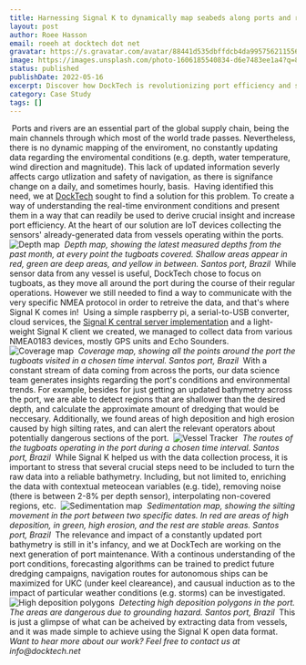 ```yaml
---
title: Harnessing Signal K to dynamically map seabeds along ports and rivers
layout: post
author: Roee Hasson
email: roeeh at docktech dot net
gravatar: https://s.gravatar.com/avatar/88441d535dbffdcb4da9957562115564?s=80
image: https://images.unsplash.com/photo-1606185540834-d6e7483ee1a4?q=80&w=2940&auto=format&fit=crop&ixlib=rb-4.0.3&ixid=M3wxMjA3fDB8MHxwaG90by1wYWdlfHx8fGVufDB8fHx8fA%3D%3D
status: published
publishDate: 2022-05-16
excerpt: Discover how DockTech is revolutionizing port efficiency and safety by utilizing Signal K to dynamically map seabeds along ports and rivers. By harnessing IoT devices and real-time data, we provide crucial insights into environmental conditions, enabling better navigation and cargo utilization.
category: Case Study
tags: []
---
```


​
Ports and rivers are an essential part of the global supply chain, being the main channels through which most of the world trade passes. Nevertheless, there is no dynamic mapping of the enviroment, no constantly updating data regarding the enviromental conditions (e.g. depth, water temperature, wind direction and magnitude). This lack of updated information severly affects cargo utlization and safety of navigation, as there is signifance change on a daily, and sometimes hourly, basis.
​
Having identified this need, we at [DockTech](https://www.docktech.net/) sought to find a solution for this problem. To create a way of understanding the real-time environment conditions and present them in a way that can readily be used to derive crucial insight and increase port efficiency. At the heart of our solution are IoT devices collecting the sensors' already-generated data from vessels operating within the ports.
​
![Depth map](https://user-images.githubusercontent.com/63849102/165550515-a9935fe4-fc5d-4c35-b119-dbaf8406f675.png)
​
_Depth map, showing the latest measured depths from the past month, at every point the tugboats covered. Shallow areas appear in red, green are deep areas, and yellow in between. Santos port, Brazil_
​
While sensor data from any vessel is useful, DockTech chose to focus on tugboats, as they move all around the port during the course of their regular operations. However we still needed to find a way to communicate with the very specific NMEA protocol in order to retreive the data, and that's where Signal K comes in!
​
Using a simple raspberry pi, a serial-to-USB converter, cloud services, the [Signal K central server implementation](https://github.com/SignalK/signalk-server) and a light-weight Signal K client we created, we managed to collect data from various NMEA0183 devices, mostly GPS units and Echo Sounders.
​
![Coverage map](https://user-images.githubusercontent.com/63849102/165550616-64fe99dc-bd1f-493c-abbf-ec6cf0c5af19.png)
​
_Coverage map, showing all the points around the port the tugboats visited in a chosen time interval. Santos port, Brazil_
​
With a constant stream of data coming from across the ports, our data science team generates insights regarding the port's conditions and environmental trends. For example, besides for just getting an updated bathymetry across the port, we are able to detect regions that are shallower than the desired depth, and calculate the approximate amount of dredging that would be neccesary. Additionally, we found areas of high deposition and high erosion caused by high silting rates, and can alert the relevant operators about potentially dangerous sections of the port.
​
![Vessel Tracker](https://user-images.githubusercontent.com/63849102/165550715-c01a261b-00c2-441c-9c66-0fb787a0e097.png)
​
_The routes of the tugboats operating in the port during a chosen time interval. Santos port, Brazil_
​
While Signal K helped us with the data collection process, it is important to stress that several crucial steps need to be included to turn the raw data into a reliable bathymetry. Including, but not limited to, enriching the data with contextual meteocean variables (e.g. tide), removing noise (there is between 2-8% per depth sensor), interpolating non-covered regions, etc.
​
![Sedimentation map](https://user-images.githubusercontent.com/63849102/165550760-2949952d-7e81-4e06-ad56-f2d8fc62b83d.png)
​
_Sedimentation map, showing the silting movement in the port between two specific dates. In red are areas of high deposition, in green, high erosion, and the rest are stable areas. Santos port, Brazil_
​
The relevance and impact of a constantly updated port bathymetry is still in it's infancy, and we at DockTech are working on the next generation of port maintenance. With a continous understanding of the port conditions, forecasting algorithms can be trained to predict future dredging campaigns, navigation routes for autonomous ships can be maximized for UKC (under keel cleareance), and causual induction as to the impact of particular weather conditions (e.g. storms) can be investigated.
​
![High deposition polygons](https://user-images.githubusercontent.com/63849102/165550802-89111951-c123-473f-8c37-481523895f65.png)
​
_Detecting high deposition polygons in the port. The areas are dangerous due to grounding hazard. Santos port, Brazil_
​
This is just a glimpse of what can be acheived by extracting data from vessels, and it was made simple to achieve using the Signal K open data format.
​
​
​
_Want to hear more about our work? Feel free to contact us at info@docktech.net_
